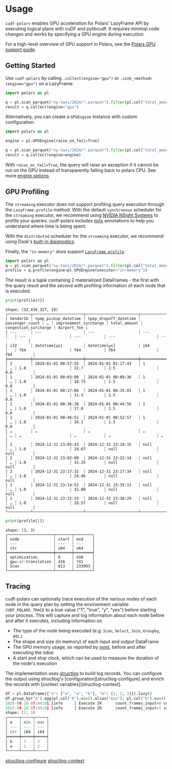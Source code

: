 # Usage

`cudf-polars` enables GPU acceleration for Polars' LazyFrame API by executing logical plans with cuDF and pylibcudf. It requires minimal code changes and works by specifying a GPU engine during execution.

For a high-level overview of GPU support in Polars, see the [Polars GPU support guide](https://docs.pola.rs/user-guide/gpu-support/).

## Getting Started

Use `cudf-polars` by calling `.collect(engine="gpu")` or `.sink_<method>(engine="gpu")` on a LazyFrame:

```python
import polars as pl

q = pl.scan_parquet("ny-taxi/2024/*.parquet").filter(pl.col("total_amount") > 15.0)
result = q.collect(engine="gpu")
```

Alternatively, you can create a `GPUEngine` instance with custom configuration:

```python
import polars as pl

engine = pl.GPUEngine(raise_on_fail=True)

q = pl.scan_parquet("ny-taxi/2024/*.parquet").filter(pl.col("total_amount") > 15.0)
result = q.collect(engine=engine)
```

With `raise_on_fail=True`, the query will raise an exception if it cannot be run on the GPU instead of transparently falling back to polars CPU. See more [engine options](engine_options.md).

## GPU Profiling

The `streaming` executor does not support profiling query execution through the `LazyFrame.profile` method. With the default `synchronous` scheduler for the `streaming` executor, we recommend using [NVIDIA NSight Systems](https://developer.nvidia.com/nsight-systems) to profile your queries.
cudf-polars includes [nvtx](https://nvidia.github.io/NVTX/) annotations to help you understand where time is being spent.

With the `distributed` scheduler for the `streaming` executor, we recommend using Dask's [built-in diagnostics](https://docs.dask.org/en/stable/diagnostics-distributed.html).

Finally, the `"in-memory"` *does* support [`LazyFrame.profile`](https://docs.pola.rs/api/python/stable/reference/lazyframe/api/polars.LazyFrame.profile.html).

```python
import polars as pl
q = pl.scan_parquet("ny-taxi/2024/*.parquet").filter(pl.col("total_amount") > 15.0)
profile = q.profile(engine=pl.GPUEngine(executor="in-memory"))
```

The result is a tuple containing 2 materialized DataFrames - the first with the query result and the second with profiling information of each node that is executed.
```python
print(profile[0])
```
```
shape: (32_439_327, 19)
┌──────────┬──────────────────────┬───────────────────────┬─────────────────┬───┬───────────────────────┬──────────────┬──────────────────────┬─────────────┐
│ VendorID ┆ tpep_pickup_datetime ┆ tpep_dropoff_datetime ┆ passenger_count ┆ … ┆ improvement_surcharge ┆ total_amount ┆ congestion_surcharge ┆ Airport_fee │
│ ---      ┆ ---                  ┆ ---                   ┆ ---             ┆   ┆ ---                   ┆ ---          ┆ ---                  ┆ ---         │
│ i32      ┆ datetime[μs]         ┆ datetime[μs]          ┆ i64             ┆   ┆ f64                   ┆ f64          ┆ f64                  ┆ f64         │
╞══════════╪══════════════════════╪═══════════════════════╪═════════════════╪═══╪═══════════════════════╪══════════════╪══════════════════════╪═════════════╡
│ 2        ┆ 2024-01-01 00:57:55  ┆ 2024-01-01 01:17:43   ┆ 1               ┆ … ┆ 1.0                   ┆ 22.7         ┆ 2.5                  ┆ 0.0         │
│ 1        ┆ 2024-01-01 00:03:00  ┆ 2024-01-01 00:09:36   ┆ 1               ┆ … ┆ 1.0                   ┆ 18.75        ┆ 2.5                  ┆ 0.0         │
│ 1        ┆ 2024-01-01 00:17:06  ┆ 2024-01-01 00:35:01   ┆ 1               ┆ … ┆ 1.0                   ┆ 31.3         ┆ 2.5                  ┆ 0.0         │
│ 1        ┆ 2024-01-01 00:36:38  ┆ 2024-01-01 00:44:56   ┆ 1               ┆ … ┆ 1.0                   ┆ 17.0         ┆ 2.5                  ┆ 0.0         │
│ 1        ┆ 2024-01-01 00:46:51  ┆ 2024-01-01 00:52:57   ┆ 1               ┆ … ┆ 1.0                   ┆ 16.1         ┆ 2.5                  ┆ 0.0         │
│ …        ┆ …                    ┆ …                     ┆ …               ┆ … ┆ …                     ┆ …            ┆ …                    ┆ …           │
│ 2        ┆ 2024-12-31 23:05:43  ┆ 2024-12-31 23:18:15   ┆ null            ┆ … ┆ 1.0                   ┆ 24.67        ┆ null                 ┆ null        │
│ 2        ┆ 2024-12-31 23:02:00  ┆ 2024-12-31 23:22:14   ┆ null            ┆ … ┆ 1.0                   ┆ 15.25        ┆ null                 ┆ null        │
│ 2        ┆ 2024-12-31 23:17:15  ┆ 2024-12-31 23:17:34   ┆ null            ┆ … ┆ 1.0                   ┆ 24.46        ┆ null                 ┆ null        │
│ 1        ┆ 2024-12-31 23:14:53  ┆ 2024-12-31 23:35:13   ┆ null            ┆ … ┆ 1.0                   ┆ 32.88        ┆ null                 ┆ null        │
│ 1        ┆ 2024-12-31 23:15:33  ┆ 2024-12-31 23:36:29   ┆ null            ┆ … ┆ 1.0                   ┆ 28.57        ┆ null                 ┆ null        │
└──────────┴──────────────────────┴───────────────────────┴─────────────────┴───┴───────────────────────┴──────────────┴──────────────────────┴─────────────┘
```

```python
print(profile[1])
```
```
shape: (3, 3)
┌────────────────────┬───────┬────────┐
│ node               ┆ start ┆ end    │
│ ---                ┆ ---   ┆ ---    │
│ str                ┆ u64   ┆ u64    │
╞════════════════════╪═══════╪════════╡
│ optimization       ┆ 0     ┆ 416    │
│ gpu-ir-translation ┆ 416   ┆ 741    │
│ Scan               ┆ 813   ┆ 233993 │
└────────────────────┴───────┴────────┘
```

## Tracing

cudf-polars can optionally trace execution of the various nodes of each node in
the query plan by setting the environment variable ``CUDF_POLARS_TRACE`` to a
true value ("1", "true", "y", "yes") before starting your process. This will
capture and log information about each node before and after it executes, including information on

- The type of the node being executed (e.g. `Scan`, `Select`, `Join`, `Groupby`, etc.)
- The shape and size (in memory) of each input and output DataFrame
- The GPU memory usage, as reported by [nvml], before and after executing the ndoe
- A start and stop clock, which can be used to measure the duration of the node's execution

The implementation uses [structlog] to build log records. You can configure the
output using structlog's [configuration][structlog-configure] and enrich the
records with [context variables][structlog-context].


```python
df = pl.DataFrame({"a": ["a", "a", "b"], "b": [1, 2, 3]}).lazy()
df.group_by("a").agg(pl.col("b").min().alias("min"), pl.col("b").max().alias("max")).collect(engine="gpu")
2025-09-10 07:44:01 [info     ] Execute IR      count_frames_input=0 count_frames_output=1 ... type=DataFrameScan
2025-09-10 07:44:01 [info     ] Execute IR      count_frames_input=1 count_frames_output=1 ... type=GroupBy
shape: (2, 3)
┌─────┬─────┬─────┐
│ a   ┆ min ┆ max │
│ --- ┆ --- ┆ --- │
│ str ┆ i64 ┆ i64 │
╞═════╪═════╪═════╡
│ b   ┆ 3   ┆ 3   │
│ a   ┆ 1   ┆ 2   │
└─────┴─────┴─────┘
```

[nvml]: https://developer.nvidia.com/management-library-nvml
[rmm-stats]: https://docs.rapids.ai/api/rmm/stable/guide/#memory-statistics-and-profiling
[structlog]: https://www.structlog.org/
[structlog-configure](https://www.structlog.org/en/stable/configuration.html)
[structlog-context](https://www.structlog.org/en/stable/contextvars.html)
